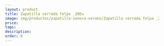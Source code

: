```yaml
---
layout: product
title: Zapatilla cerrada felpa _20Eu
image: img/productos/zapatilla-senora-verano/Zapatilla cerrada felpa _20Eu.jpeg
price: 
tags: 
description: 
order: 0
---
```

